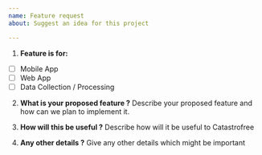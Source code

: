 ```yaml
---
name: Feature request
about: Suggest an idea for this project

---
```


<!-- IMPORTANT: Leave only the question, and your answer / correct option(s) and remove the rest.
Set appropriate labels -->

1. **Feature is for:**
 - [ ] Mobile App
 - [ ] Web App
 - [ ] Data Collection / Processing

2. **What is your proposed feature ?**
Describe your proposed feature and how can we plan to implement it.

3. **How will this be useful ?**
Describe how will it be useful to Catastrofree

4. **Any other details ?**
Give any other details which might be important

